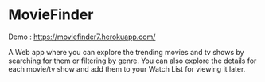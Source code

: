 # MovieFinder
Demo : https://moviefinder7.herokuapp.com/

A Web app where you can explore the trending movies and tv shows by searching for them or filtering by genre. You can also explore the details for each movie/tv show and add them to your Watch List for viewing it later. 
